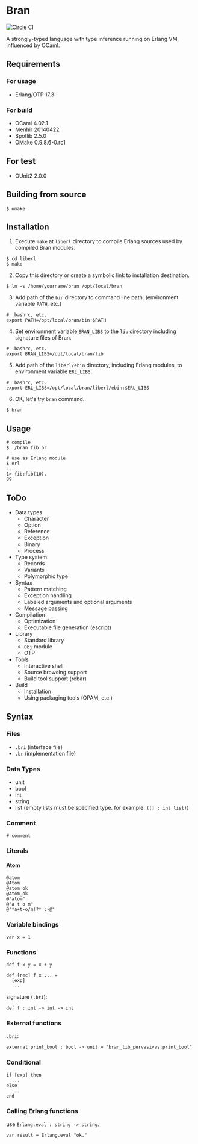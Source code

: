 Bran
====

[![Circle CI](https://circleci.com/gh/szktty/bran.png?style=badge)](https://circleci.com/gh/szktty/bran)

A strongly-typed language with type inference running on Erlang VM, influenced by OCaml.


## Requirements

### For usage

- Erlang/OTP 17.3

### For build

- OCaml 4.02.1
- Menhir 20140422
- Spotlib 2.5.0
- OMake 0.9.8.6-0.rc1

## For test

- OUnit2 2.0.0


## Building from source

```
$ omake
```

## Installation

1. Execute `make` at `liberl` directory to compile Erlang sources used by compiled Bran modules.

  ```
  $ cd liberl
  $ make
  ```

2. Copy this directory or create a symbolic link to installation destination.

  ```
  $ ln -s /home/yourname/bran /opt/local/bran
  ```

3. Add path of the `bin` directory to command line path. (environment variable `PATH`, etc.)

  ```
  # .bashrc, etc.
  export PATH=/opt/local/bran/bin:$PATH
  ```

4. Set environment variable `BRAN_LIBS` to the `lib` directory including signature files of Bran.

  ```
  # .bashrc, etc.
  export BRAN_LIBS=/opt/local/bran/lib
  ```

5. Add path of the `liberl/ebin` directory, including Erlang modules, to environment variable `ERL_LIBS`.

  ```
  # .bashrc, etc.
  export ERL_LIBS=/opt/local/bran/liberl/ebin:$ERL_LIBS
  ```

6. OK, let's try `bran` command.

  ```
  $ bran
  ```

## Usage

```
# compile
$ ./bran fib.br

# use as Erlang module
$ erl
...
1> fib:fib(10).
89
```

## ToDo

- Data types
  - Character
  - Option
  - Reference
  - Exception
  - Binary
  - Process
- Type system
  - Records
  - Variants
  - Polymorphic type
- Syntax
  - Pattern matching
  - Exception handling
  - Labeled arguments and optional arguments
  - Message passing
- Compilation
  - Optimization
  - Executable file generation (escript)
- Library
  - Standard library
  - `Obj` module
  - OTP
- Tools
  - Interactive shell
  - Source browsing support
  - Build tool support (rebar)
- Build
  - Installation
  - Using packaging tools (OPAM, etc.)

## Syntax

### Files

- `.bri` (interface file)
- `.br` (implementation file)

### Data Types

- unit
- bool
- int
- string
- list (empty lists must be specified type. for example: `([] : int list)`)

### Comment

```
# comment
```

### Literals

#### Atom

```
@atom
@Atom
@atom_ok
@Atom_ok
@"atom"
@"a t o m"
@"*a+t-o/m!?* :-@"
```

### Variable bindings

```
var x = 1
```

### Functions

```
def f x y = x + y

def [rec] f x ... =
  [exp]
  ...

```

signature (`.bri`):

```
def f : int -> int -> int
```

### External functions

`.bri`:

```
external print_bool : bool -> unit = "bran_lib_pervasives:print_bool"
```

### Conditional

```
if [exp] then
  ...
else
  ...
end
```

### Calling Erlang functions

use `Erlang.eval : string -> string`.

```
var result = Erlang.eval "ok."
```

